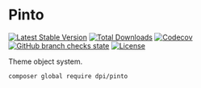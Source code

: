 # Pinto

[![Latest Stable Version](http://poser.pugx.org/dpi/pinto/v)](https://packagist.org/packages/dpi/pinto)
[![Total Downloads](http://poser.pugx.org/dpi/pinto/downloads)](https://packagist.org/packages/dpi/pinto)
[![Codecov](https://img.shields.io/codecov/c/github/dpi/pinto)][code-coverage]
[![GitHub branch checks state](https://img.shields.io/github/checks-status/dpi/pinto/main)][ci]
[![License](http://poser.pugx.org/dpi/pinto/license)](https://packagist.org/packages/dpi/pinto)

Theme object system.

```shell
composer global require dpi/pinto
```

[ci]: https://github.com/dpi/pinto/actions
[code-coverage]: https://app.codecov.io/gh/dpi/pinto
